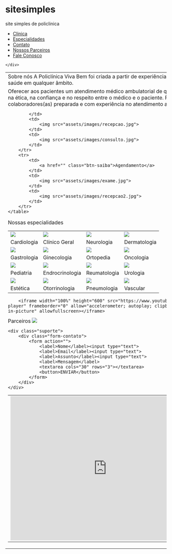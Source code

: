# sitesimples
site simples de policlinica


<!DOCTYPE html>
<html>
<head>
	<meta charset="utf-8">
	<meta name="viewport" content="width=device-width, initial-scale=1">
	<title>Policlinica Viva Bem</title>
	<link rel="stylesheet" type="text/css" href="assets/css/css.css">
</head>
<body>
<div class="topo">
	<div class="menu">
		<ul>
			<li><a href="#clinica">Clinica</a></li>
				<li><a href="#especialidades">Especialidades</a></li>
				<li><a href="#contato">Contato</a></li>
				<li><a href="#parceiros">Nossos Parceiros</a></li>
				<li><a href="#suporte">Fale Conosco</a></li>
		</ul>
	</div>
	<div class="logo">

	</div>
</div>

<a id="clinica"></a>
<div class="conteudo">
	<div class="sobre">
	<table>
		<tr>			
			<td class="subtitulo2">
				<span class="titulo1">Sobre nós</span>
				A Policlínica Viva Bem foi criada a partir de experiências com outras clínicas, com a missão de promover a saúde em qualquer âmbito.
			</td>
			<td>
				<img src="assets/images/fahada.webp">
			</td>
			<td>
				<img src="assets/images/ressonancia.jpg">
			</td>
		</tr>
		<tr>
			<td class="subtitulo2">
				Oferecer aos pacientes um atendimento médico ambulatorial de qualidade e humanizado, numa relação fundamentada na ética, na confiança e no respeito entre o médico e o paciente.
				Para isso contamos com uma equipe de colaboradores(as) preparada e com experiência no atendimento ao público.

			</td>
			<td>
				<img src="assets/images/recepcao.jpg">
			</td>
			<td>
				<img src="assets/images/consulto.jpg">
			</td>
		</tr>
		<tr>
			<td>
				<a href="" class="btn-saiba">Agendamento</a>
			</td>
			<td>
				<img src="assets/images/exame.jpg">
			</td>
			<td>
				<img src="assets/images/recepcao2.jpg">
			</td>	
		</tr>
	</table>
</div>
</div>


<a id="especialidades"></a>
<div class="conteudo">
	<div class="especialidades">
	<span class="titulo1">Nossas especialidades</span>
		<table>
			<tr>
				<td>
					<img src="assets/images/cardio.jpg">
				</td>
				<td>
					<img src="assets/images/clinico.jpg">
				</td>
				<td>
					<img src="assets/images/neurologia.jpg">
				</td>	
				<td>
					<img src="assets/images/dermatologia.jpg">
				</td>
			</tr>
			<tr>
				<td>Cardiologia</td>
				<td>Clínico Geral</td>
				<td>Neurologia</td>
				<td>Dermatologia</td>
			</tr>
			<tr>
				<td>
					<img src="assets/images/gastro.jpg">
				</td>
				<td>
					<img src="assets/images/ginecologia.jpg">
				</td>
				<td>
					<img src="assets/images/ortopedia.jpg">
				</td>
				<td>
					<img src="assets/images/oncologia.jpg">
				</td>
			</tr>
			<tr>
				<td>Gastrologia</td>
				<td>Ginecologia</td>
				<td>Ortopedia</td>
				<td>Oncologia</td>
			</tr>
			<tr>
				<td>
					<img src="assets/images/pediatra.jpg">
				</td>
				<td>
					<img src="assets/images/endrocrinologia.jpg">
				</td>
				<td>
					<img src="assets/images/reumatologia.jpg">
				</td>
				<td>
					<img src="assets/images/urologia.jpg">
				</td>
			</tr>
			<tr>
				<td>Pediatria</td>
				<td>Endrocrinologia</td>
				<td>Reumatologia</td>
				<td>Urologia</td>
			</tr>
			<tr>
				<td>
					<img src="assets/images/estetica.png">
				</td>
				<td>
					<img src="assets/images/otorrinologia.jpeg">
				</td>
				<td>
					<img src="assets/images/pneumologia.jpg">
				</td>
				<td>
					<img src="assets/images/coracao.jpg">
				</td>
			</tr>
			<tr>
				<td>Estética</td>
				<td>Otorrinologia</td>
				<td>Pneumologia</td>
				<td>Vascular</td>
			</tr>
		</table>	
	</div>
</div>
<div class="conteudo video">
	
		<iframe width="100%" height="600" src="https://www.youtube.com/embed/Ch4x6SmA9xs" title="YouTube video player" frameborder="0" allow="accelerometer; autoplay; clipboard-write; encrypted-media; gyroscope; picture-in-picture" allowfullscreen></iframe>
</div>


<div class="conteudo">
	<a id="parceiros"></a><a id="suporte"></a>
	<div class="parceiro">
		<span class="titulo1">Parceiros</span>
		<img src="assets/images/parceiros.png">
	</div>
	
	<div class="suporte">
		<div class="form-contato">
            <form action="">
                <label>Nome</label><input type="text">
                <label>Email</label><input type="text">
                <label>Assunto</label><input type="text">
                <label>Mensagem</label>
                <textarea cols="30" rows="3"></textarea>
                <button>ENVIAR</button>
            </form>    
        </div>
    </div>    
</div>

<a id="contato">
<div class="rodape">
	<div class="contato">
		<table>
			<tr>
				<td>
					<iframe src="https://www.google.com/maps/embed?pb=!1m18!1m12!1m3!1d3656.4000075502263!2d-46.68198108605662!3d-23.589983068532632!2m3!1f0!2f0!3f0!3m2!1i1024!2i768!4f13.1!3m3!1m2!1s0x94ce5744a1575f59%3A0x89fe42c58f3073d0!2sAv.%20Pres.%20Juscelino%20Kubitschek%20-%20Itaim%20Bibi%2C%20S%C3%A3o%20Paulo%20-%20SP!5e0!3m2!1spt-BR!2sbr!4v1665148216791!5m2!1spt-BR!2sbr" width="600" height="450" style="border:0;" allowfullscreen="" loading="lazy" referrerpolicy="no-referrer-when-downgrade"></iframe>	
				</td>
				<td>
					<ul class="titulo2">
						<li>Telefone: 013 98199xxxx</li>
						<li>Email:policlinica@vivabem.com.br</li>
						<li>Endereço: Rua Juscelinp Kubstichek</li>
						<li>São Paulo - Sp</li>
						<hr>
						<li class="subtitulo2">© Copyright - Policlinica Viva Bem</li>
					</ul>
				</td>
			</tr>
		</table>
	</div>
</div>		
</body>
</html>

